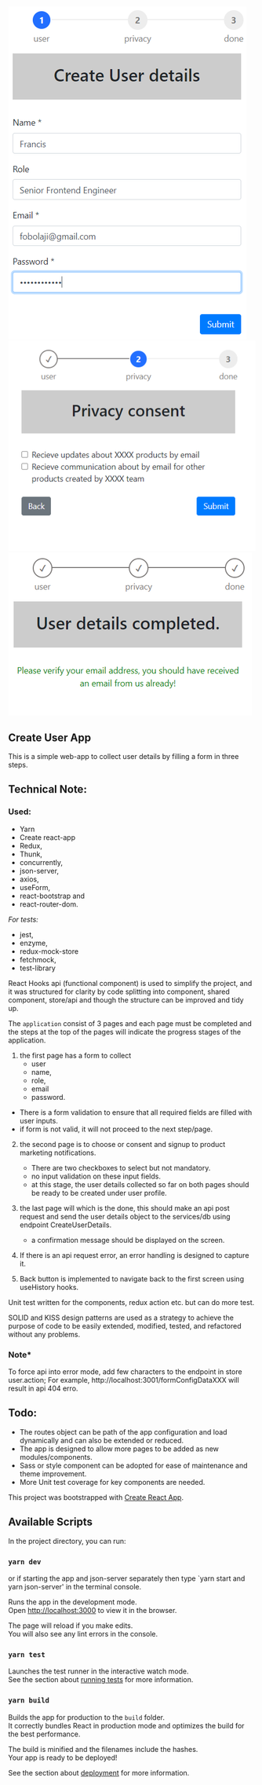 ![user-details](src/screenshot-1.png)
![user-details](src/screenshot-2.png)
![user-details](src/screenshot-3.png)
## Create User App 
This is a simple web-app to collect user details by filling a form in three steps.

## Technical Note:
### Used: 
 * Yarn
 * Create react-app
 * Redux, 
 * Thunk, 
 * concurrently,
 * json-server, 
 * axios, 
 * useForm, 
 * react-bootstrap and 
 * react-router-dom.
 
 *For tests:*
 * jest,
 * enzyme,
 * redux-mock-store
 * fetchmock,
 * test-library
 
React Hooks api (functional component) is used to simplify the project, and it was structured for clarity by code splitting into component, shared component, store/api and though the structure can be improved 
and tidy up. 
 
The `application` consist of 3 pages and each page must be completed and the steps at the top of the pages will indicate 
the progress stages of the application.

1. the first page has a form to collect 
   * user 
   * name, 
   * role, 
   * email
   * password.
  - There is a form validation to ensure that all required fields are filled with user inputs.
  - if form is not valid, it will not proceed to the next step/page.
 
2. the second page is to choose or consent and signup to product marketing notifications. 
    - There are two checkboxes to select but not mandatory.
    - no input validation on these input fields.
    - at this stage, the user details collected so far on both pages should be ready to be created under user profile.
3. the last page will which is the done, this should make an api post request and send the user details object to 
    the services/db using endpoint CreateUserDetails.
    - a confirmation message should be displayed on the screen.
    
4. If there is an api request error, an error handling is designed to capture it. 

5. Back button is implemented to navigate back to the first screen using useHistory hooks.

    
Unit test written for the components, redux action etc. but can do more test.


SOLID and KISS design patterns are used as a strategy to achieve the purpose of code to be easily extended, 
modified, tested, and refactored without any problems.

### Note*  
To force api into error mode, add few characters to the endpoint in store user.action;
For example, http://localhost:3001/formConfigDataXXX will result in api 404 erro.

## Todo:
- The routes object can be path of the app configuration and load dynamically and can also be extended or reduced.
- The app is designed to allow more pages to be added as new modules/components.
- Sass or style component can be adopted for ease of maintenance and theme improvement.
- More Unit test coverage for key components are needed. 


This project was bootstrapped with [Create React App](https://github.com/facebook/create-react-app).

## Available Scripts

In the project directory, you can run:

### `yarn dev` 
or if starting the app and json-server separately then type `yarn start and yarn json-server'  in 
the terminal console.

Runs the app in the development mode.<br />
Open [http://localhost:3000](http://localhost:3000) to view it in the browser.

The page will reload if you make edits.<br />
You will also see any lint errors in the console.

### `yarn test`

Launches the test runner in the interactive watch mode.<br />
See the section about [running tests](https://facebook.github.io/create-react-app/docs/running-tests) for more information.

### `yarn build`

Builds the app for production to the `build` folder.<br />
It correctly bundles React in production mode and optimizes the build for the best performance.

The build is minified and the filenames include the hashes.<br />
Your app is ready to be deployed!

See the section about [deployment](https://facebook.github.io/create-react-app/docs/deployment) for more information.



